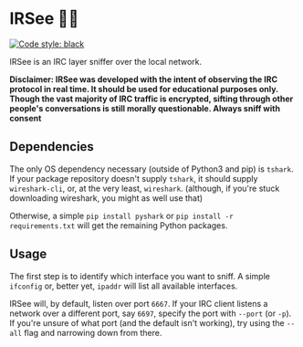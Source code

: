 # IRSee :eyes::nose:
<a href="https://github.com/psf/black"><img alt="Code style: black" src="https://img.shields.io/badge/code%20style-black-000000.svg"></a>

IRSee is an IRC layer sniffer over the local network.

**Disclaimer: IRSee was developed with the intent of observing the IRC protocol in real time. It should be used for educational purposes only. Though the vast majority of IRC traffic is encrypted, sifting through other people's conversations is still morally questionable. Always sniff with consent**

## Dependencies

The only OS dependency necessary (outside of Python3 and pip) is `tshark`. If your package repository doesn't supply `tshark`, it should supply `wireshark-cli`, or, at the very least, `wireshark`. (although, if you're stuck downloading wireshark, you might as well use that)

Otherwise, a simple `pip install pyshark` or `pip install -r requirements.txt` will get the remaining Python packages.

## Usage

The first step is to identify which interface you want to sniff. A simple `ifconfig` or, better yet, `ipaddr` will list all available interfaces.

IRSee will, by default, listen over port `6667`. If your IRC client listens a network over a different port, say `6697`, specify the port with `--port` (or `-p`). If you're unsure of what port (and the default isn't working), try using the `--all` flag and narrowing down from there.
